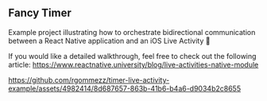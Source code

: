 ## Fancy Timer

Example project illustrating how to orchestrate bidirectional communication between a React Native application and an iOS Live Activity 🚀

If you would like a detailed walkthrough, feel free to check out the following article: https://www.reactnative.university/blog/live-activities-native-module

https://github.com/rgommezz/timer-live-activity-example/assets/4982414/8d687657-863b-41b6-b4a6-d9034b2c8655
